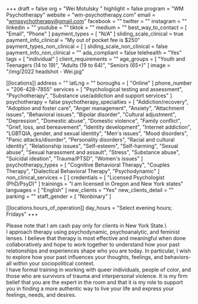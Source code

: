 +++
draft = false
org = "Wei Motulsky "
highlight = false
program = "WM Psychotherapy"
website = "wm-psychotherapy.com"
email = "wmpsychotherapy@gmail.com"
facebook = ""
twitter = ""
instagram = ""
linkedin = ""
youtube = ""
tiktok = ""
medium = ""
best_way_to_contact = [ "Email", "Phone" ]
payment_types = [ "N/A" ]
sliding_scale_clinical = true
payment_info_clinical = "My out of pocket fee is $250"
payment_types_non_clinical = [ ]
sliding_scale_non_clinical = false
payment_info_non_clinical = ""
ada_compliant = false
telehealth = "Yes"
tags = [ "individual" ]
client_requirements = ""
age_groups = [
  "Youth and Teenagers (14 to 19)",
  "Adults (19 to 64)",
  "Seniors (65+)"
]
image = "/img/2022 headshot - Wei.jpg"

[[locations]]
address = ""
latLng = ""
boroughs = [ "Online" ]
phone_number = "206-428-7855"
services = [
  "Psychological testing and assessment",
  "Psychotherapy",
  "Substance use/addiction and support services"
]
psychotherapy = false
psychotherapy_specialties = [
  "Addiction/recovery",
  "Adoption and foster care",
  "Anger management",
  "Anxiety",
  "Attachment issues",
  "Behavioral issues",
  "Bipolar disorder",
  "Cultural adjustment",
  "Depression",
  "Domestic abuse",
  "Domestic violence",
  "Family conflict",
  "Grief, loss, and bereavement",
  "Identity development",
  "Internet addiction",
  "LGBTQIA, gender, and sexual identity",
  "Men's issues",
  "Mood disorders",
  "Panic attacks/disorder",
  "Personality disorders",
  "Racial and cultural identity",
  "Relationship issues",
  "Self-esteem",
  "Self-harming",
  "Sexual abuse",
  "Sexual harassment and assault",
  "Stress",
  "Substance abuse",
  "Suicidal ideation",
  "Trauma/PTSD",
  "Women's issues"
]
psychotherapy_types = [
  "Cognitive Behavioral Therapy",
  "Couples Therapy",
  "Dialectical Behavioral Therapy",
  "Psychodynamic"
]
non_clinical_services = [ ]
credentials = [ "Licensed Psychologist (PhD/PsyD)" ]
trainings = "I am licensed in Oregon and New York states"
languages = [ "English" ]
new_clients = "Yes"
new_clients_detail = ""
parking = ""
staff_gender = [ "Nonbinary" ]

  [[locations.hours_of_operation]]
  day_hours = "Select evening hours; Fridays"
+++

Please note that I am cash pay only for clients in New York State.\ <br>
I approach therapy using psychodynamic, psychoanalytic, and feminist lenses. I believe that therapy is most effective and meaningful when done collaboratively and hope to work together to understand how your past relationships and experiences shape who you are today. In particular, I wish to explore how your past influences your thoughts, feelings, and behaviors- all within your sociopolitical context. <br>
I have formal training in working with queer individuals, people of color, and those who are survivors of trauma and interpersonal violence. It is my firm belief that you are the expert in the room and that it is my role to support you in finding a more authentic way to live your life and express your feelings, needs, and desires. <br>
